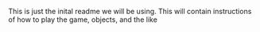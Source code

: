 This is just the inital readme we will be using. This will contain instructions of how to play the game, objects, and the like
